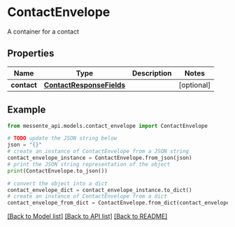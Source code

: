 # ContactEnvelope

A container for a contact

## Properties

Name | Type | Description | Notes
------------ | ------------- | ------------- | -------------
**contact** | [**ContactResponseFields**](ContactResponseFields.md) |  | [optional] 

## Example

```python
from messente_api.models.contact_envelope import ContactEnvelope

# TODO update the JSON string below
json = "{}"
# create an instance of ContactEnvelope from a JSON string
contact_envelope_instance = ContactEnvelope.from_json(json)
# print the JSON string representation of the object
print(ContactEnvelope.to_json())

# convert the object into a dict
contact_envelope_dict = contact_envelope_instance.to_dict()
# create an instance of ContactEnvelope from a dict
contact_envelope_from_dict = ContactEnvelope.from_dict(contact_envelope_dict)
```
[[Back to Model list]](../README.md#documentation-for-models) [[Back to API list]](../README.md#documentation-for-api-endpoints) [[Back to README]](../README.md)


